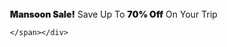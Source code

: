  <!--end-->
  <div class="w3-row w3-text-gray w3-sand w3-hide" style=" padding: 1px 12px ;  z-index: 4;">
    <div class="aa"></div>
    <div class="w3-content" style="max-width: 1100px;">
      <span class="w3-col l12  m12 s12 w3-small w3-center" style="padding: 8px 0px ;"><span><b style="font-weight:900;">Mansoon Sale!</b> Save Up To <b style="font-weight:900;">70% Off</b> On Your Trip
        </span>


    </span></div>
  </div>
